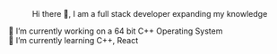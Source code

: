<center>Hi there 👋, I am a full stack developer expanding my knowledge</center>

🔭 I’m currently working on a 64 bit C++ Operating System\
🌱 I’m currently learning C++, React

